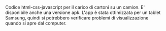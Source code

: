 Codice html-css-javascript per il carico di cartoni su un camion. 
E' disponibile anche una versione apk.
L'app è stata ottimizzata per un tablet Samsung, quindi si potrebbero verificare problemi di visualizzazione quando si apre dal computer.
